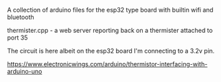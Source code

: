 A collection of arduino files for the esp32 type board with builtin wifi and bluetooth

thermister.cpp - a web server reporting back on a thermister attached to port 35

The circuit is here albeit on the esp32 board I'm connecting to a 3.2v pin.

https://www.electronicwings.com/arduino/thermistor-interfacing-with-arduino-uno

